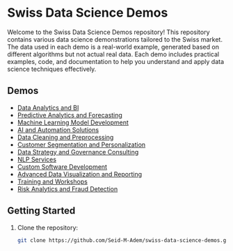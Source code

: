 # Swiss Data Science Demos

Welcome to the Swiss Data Science Demos repository! This repository contains various data science demonstrations tailored to the Swiss market. The data used in each demo is a real-world example, generated based on different algorithms but not actual real data. Each demo includes practical examples, code, and documentation to help you understand and apply data science techniques effectively.

## Demos

- [Data Analytics and BI](./data_analytics_bi)
- [Predictive Analytics and Forecasting](./predictive_analytics_forecasting)
- [Machine Learning Model Development](./ml_model_development)
- [AI and Automation Solutions](./ai_automation)
- [Data Cleaning and Preprocessing](./data_cleaning_preprocessing)
- [Customer Segmentation and Personalization](./customer_segmentation)
- [Data Strategy and Governance Consulting](./data_strategy_governance)
- [NLP Services](./nlp_services)
- [Custom Software Development](./custom_software_development)
- [Advanced Data Visualization and Reporting](./data_visualization_reporting)
- [Training and Workshops](./training_workshops)
- [Risk Analytics and Fraud Detection](./risk_analytics_fraud_detection)

## Getting Started

1. Clone the repository:
   ```bash
   git clone https://github.com/Seid-M-Adem/swiss-data-science-demos.git
